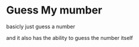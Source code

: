# Guess My mumber

basicly just guess a number 

and it also has the ability to guess the number itself
